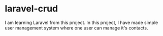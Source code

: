 # laravel-crud
I am learning Laravel from this project. In this project, I have made simple user management system where one user can manage it's contacts.
